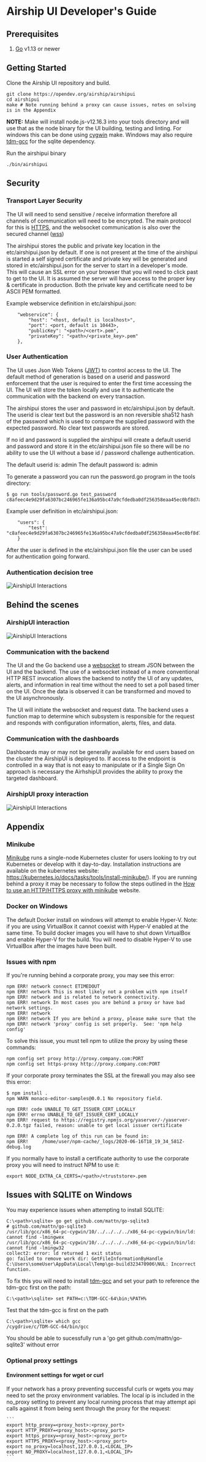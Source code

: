 # Airship UI Developer's Guide

## Prerequisites
1. [Go](https://golang.org/dl/) v1.13 or newer

## Getting Started

Clone the Airship UI repository and build.

    git clone https://opendev.org/airship/airshipui
    cd airshipui
    make # Note running behind a proxy can cause issues, notes on solving is in the Appendix

**NOTE:** Make will install node.js-v12.16.3 into your tools directory and will use that as the node binary for the UI
building, testing and linting.  For windows this can be done using [cygwin](https://www.cygwin.com/) make.  Windows may also require [tdm-gcc](https://jmeubank.github.io/tdm-gcc/) for the sqlite dependency.

Run the airshipui binary

    ./bin/airshipui

## Security

### Transport Layer Security
The UI will need to send sensitive / receive information therefore all channels of communication will need to be encrypted.  The main protocol for this is [HTTPS](https://en.wikipedia.org/wiki/HTTPS), and the websocket communication is also over the secured channel ([wss](https://tools.ietf.org/html/rfc6455#page-55))

The airshipui stores the public and private key location in the etc/airshipui.json by default.  If one is not present at the time of the airshipui is started a self signed certificate and private key will be generated and stored in etc/airshipui.json for the server to start in a developer's mode.  This will cause an SSL error on your browser that 
you will need to click past to get to the UI.  It is assumed the server will have access to the proper key & certificate in production.  Both the private key and certificate need to be ASCII PEM formatted.

Example webservice definition in etc/airshipui.json:
```
    "webservice": {
        "host": "<host, default is localhost>",
        "port": <port, default is 10443>,
        "publicKey": "<path>/<cert>.pem",
        "privateKey": "<path>/<private_key>.pem"
    },
```
### User Authentication
The UI uses Json Web Tokens ([JWT](https://tools.ietf.org/html/rfc7519)) to control access to the UI.  The default method of generation is based on a userid and password enforcement
that the user is required to enter the first time accessing the UI.  The UI will store the token locally and use it to authenticate the communication with the backend on every 
transaction.  

The airshipui stores the user and password in etc/airshipui.json by default.  The userid is clear text but the password is an non reversible sha512 hash of the password which is used to compare the supplied password with the expected password.  No clear text passwords are stored.

If no id and password is supplied the airshipui will create a default userid and password and store it in the etc/airshipui.json file so there will be no ability to use the UI
without a base id / password challenge authentication.  

The default userid is: admin  The default password is: admin

To generate a password you can run the password.go program in the tools directory:
```
$ go run tools/password.go test_password
c8afeec4e9d29fa6307bc246965fe136a95bc47a9cfdedba0df256358eaa45ec0bf8d7a4333a4b13dc9a5508137d0f4d212272b27e64e41d4745a66b5f480759
```

Example user definition in etc/airshipui.json:
``` 
    "users": {
        "test": "c8afeec4e9d29fa6307bc246965fe136a95bc47a9cfdedba0df256358eaa45ec0bf8d7a4333a4b13dc9a5508137d0f4d212272b27e64e41d4745a66b5f480759"
    }
```
After the user is defined in the etc/airshipui.json file the user can be used for authentication going forward.

### Authentication decision tree
![AirshipUI Interactions](../img/authentication.jpg "AirshipUI Authentication Decision Tree")

## Behind the scenes

### AirshipUI interaction

![AirshipUI Interactions](../img/sequence.jpg "AirshipUI Interactions")

### Communication with the backend
The UI and the Go backend use a [websocket](https://en.wikipedia.org/wiki/WebSocket) to stream JSON between the UI
and the backend. The use of a websocket instead of a more conventional HTTP REST invocation allows the backend to
notify the UI of any updates, alerts, and information in real time without the need to set a poll based timer on
the UI. Once the data is observed it can be transformed and moved to the UI asynchronously.

The UI will initiate the websocket and request data. The backend uses a function map to determine which subsystem is
responsible for the request and responds with configuration information, alerts, files, and data.

### Communication with the dashboards
Dashboards may or may not be generally available for end users based on the cluster the AirshipUI is deployed to.  If access to the endpoint is controlled in a way that is not easy to manipulate or if a Single Sign On approach is necessary the AirhshipUI provides the ability to proxy the targeted dashboard.

### AirshipUI proxy interaction
![AirshipUI Interactions](../img/proxy.jpg "AirshipUI Interactions")

## Appendix

### Minikube

[Minikube](https://kubernetes.io/docs/setup/learning-environment/minikube/) runs a single-node Kubernetes cluster
for users looking to try out Kubernetes or develop with it day-to-day. Installation instructions are available on
the kubernetes website: https://kubernetes.io/docs/tasks/tools/install-minikube/). If you are running behind a
proxy it may be necessary to follow the steps outlined in the
[How to use an HTTP/HTTPS proxy with minikube](https://minikube.sigs.k8s.io/docs/reference/networking/proxy/)
website.

### Docker on Windows

The default Docker install on windows will attempt to enable Hyper-V. Note: if you are using VirtualBox it cannot 
coexist with Hyper-V enabled at the same time. To build docker images you will have to shut down VirtualBox and 
enable Hyper-V for the build. You will need to disable Hyper-V to use VirtualBox after the images have been built.

### Issues with npm
If you're running behind a corporate proxy, you may see this error:

    npm ERR! network connect ETIMEDOUT
    npm ERR! network This is most likely not a problem with npm itself
    npm ERR! network and is related to network connectivity.
    npm ERR! network In most cases you are behind a proxy or have bad network settings.
    npm ERR! network
    npm ERR! network If you are behind a proxy, please make sure that the
    npm ERR! network 'proxy' config is set properly.  See: 'npm help config'

To solve this issue, you must tell npm to utilize the proxy by using these commands:

    npm config set proxy http://proxy.company.com:PORT
    npm config set https-proxy http://proxy.company.com:PORT

If your corporate proxy terminates the SSL at the firewall you may also see this error:

    $ npm install .
    npm WARN monaco-editor-samples@0.0.1 No repository field.

    npm ERR! code UNABLE_TO_GET_ISSUER_CERT_LOCALLY
    npm ERR! errno UNABLE_TO_GET_ISSUER_CERT_LOCALLY
    npm ERR! request to https://registry.npmjs.org/yaserver/-/yaserver-0.2.0.tgz failed, reason: unable to get local issuer certificate

    npm ERR! A complete log of this run can be found in:
    npm ERR!     /home/user/npm-cache/_logs/2020-06-16T18_19_34_581Z-debug.log

If you normally have to install a certificate authority to use the corporate proxy you will need to instruct NPM to use
it:

    export NODE_EXTRA_CA_CERTS=/<path>/<truststore>.pem

## Issues with SQLITE on Windows
You may experience issues when attempting to install SQLITE:
```
C:\<path>\sqlite> go get github.com/mattn/go-sqlite3
# github.com/mattn/go-sqlite3
/usr/lib/gcc/x86_64-pc-cygwin/10/../../../../x86_64-pc-cygwin/bin/ld: cannot find -lmingwex
/usr/lib/gcc/x86_64-pc-cygwin/10/../../../../x86_64-pc-cygwin/bin/ld: cannot find -lmingw32
collect2: error: ld returned 1 exit status
go: failed to remove work dir: GetFileInformationByHandle C:\Users\someUser\AppData\Local\Temp\go-build323470906\NUL: Incorrect function.
```

To fix this you will need to install [tdm-gcc](https://jmeubank.github.io/tdm-gcc/) and set your path to reference the tdm-gcc first on the path:
```
C:\<path>\sqlite> set PATH=c:\TDM-GCC-64\bin;%PATH%
```
Test that the tdm-gcc is first on the path
```
C:\<path>\sqlite> which gcc
/cygdrive/c/TDM-GCC-64/bin/gcc
```
You should be able to sucessfully run a 'go get github.com/mattn/go-sqlite3' without error

### Optional proxy settings

#### Environment settings for wget or curl

If your network has a proxy preventing successful curls or wgets you may need to set the proxy environment variables.
The local ip is included in the no_proxy setting to prevent any local running process that may attempt api calls against
it from being sent through the proxy for the request:

    ```
    export http_proxy=<proxy_host>:<proxy_port>
    export HTTP_PROXY=<proxy_host>:<proxy_port>
    export https_proxy=<proxy_host>:<proxy_port>
    export HTTPS_PROXY=<proxy_host>:<proxy_port>
    export no_proxy=localhost,127.0.0.1,<LOCAL_IP>
    export NO_PROXY=localhost,127.0.0.1,<LOCAL_IP>
    ```